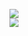 [![](https://img.shields.io/badge/Made%20With-Github%20Spray-lightgrey.svg?style=for-the-badge&logo=github)](https://github.com/Annihil/github-spray#28461)  
[![](https://i.imgur.com/2DrTn0Z.gif)](https://github.com/Annihil/github-spray)